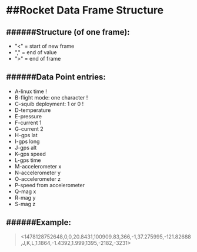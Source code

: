 ##Rocket Data Frame Structure
===========================

######Structure (of one frame):
-------------------------
- "<" = start of new frame
- "," = end of value
- ">" = end of frame


######Data Point entries:
-------------------
- A-linux time !
- B-flight mode: one character !
- C-squib deployment: 1 or 0 !
- D-temperature
- E-pressure
- F-current 1
- G-current 2
- H-gps lat
- I-gps long
- J-gps alt
- K-gps speed
- L-gps time 
- M-accelerometer x
- N-accelerometer y
- O-accelerometer z
- P-speed from accelerometer
- Q-mag x
- R-mag y
- S-mag z


######Example:
--------
> <1478128752648,0,0,20.8431,100909.83,366,-1,37.275995,-121.82688,J,K,L,1.1864,-1.4392,1.999,1395,-2182,-3231>

